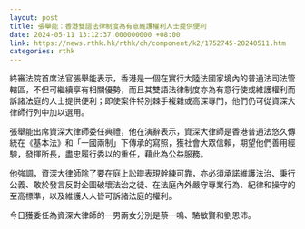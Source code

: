 ```yaml
---
layout: post
title: 張舉能：香港雙語法律制度為有意維護權利人士提供便利
date: 2024-05-11 13:12:37.000000000 +08:00
link: https://news.rthk.hk/rthk/ch/component/k2/1752745-20240511.htm
categories: rthk
---
```


終審法院首席法官張舉能表示，香港是一個在實行大陸法國家境內的普通法司法管轄區，不但可繼續享有相關優勢，而且其雙語法律制度亦為有意行使或維護權利而訴諸法庭的人士提供便利；即使案件特別棘手複雜或高深專門，他們仍可從資深大律師行列中加以選用。

張舉能出席資深大律師委任典禮，他在演辭表示，資深大律師是香港普通法悠久傳統在《基本法》和「一國兩制」下傳承的寫照，獲社會大眾信賴，期望他們善用經驗，發揮所長，盡忠履行委以的重任，藉此為公益服務。

他強調，資深大律師除了要在庭上訟辯表現幹練可靠，亦必須承諾維護法治、秉行公義、敢於發言反對企圖破壞法治之徒、在法庭內外嚴守專業行為、紀律和操守的至高標準，以及維護人人皆可訴諸法庭的權利。

今日獲委任為資深大律師的一男兩女分別是蔡一鳴、駱敏賢和劉恩沛。
